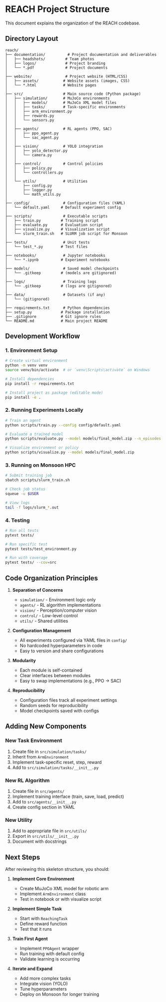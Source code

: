 # REACH Project Structure

This document explains the organization of the REACH codebase.

## Directory Layout

```
reach/
├── documentation/          # Project documentation and deliverables
│   ├── headshots/         # Team photos
│   ├── logos/             # Project branding
│   └── *.pdf              # Project documents
│
├── website/               # Project website (HTML/CSS)
│   ├── assets/           # Website assets (images, CSS)
│   └── *.html            # Website pages
│
├── src/                  # Main source code (Python package)
│   ├── simulation/       # MuJoCo environments
│   │   ├── models/       # MuJoCo XML model files
│   │   ├── tasks/        # Task-specific environments
│   │   ├── arm_environment.py
│   │   ├── rewards.py
│   │   └── sensors.py
│   │
│   ├── agents/           # RL agents (PPO, SAC)
│   │   ├── ppo_agent.py
│   │   └── sac_agent.py
│   │
│   ├── vision/           # YOLO integration
│   │   ├── yolo_detector.py
│   │   └── camera.py
│   │
│   ├── control/          # Control policies
│   │   ├── policy.py
│   │   └── controllers.py
│   │
│   └── utils/            # Utilities
│       ├── config.py
│       ├── logger.py
│       └── math_utils.py
│
├── config/               # Configuration files (YAML)
│   └── default.yaml     # Default experiment config
│
├── scripts/              # Executable scripts
│   ├── train.py         # Training script
│   ├── evaluate.py      # Evaluation script
│   ├── visualize.py     # Visualization script
│   └── slurm_train.sh   # SLURM job script for Monsoon
│
├── tests/                # Unit tests
│   └── test_*.py        # Test files
│
├── notebooks/            # Jupyter notebooks
│   └── *.ipynb          # Experiment notebooks
│
├── models/               # Saved model checkpoints
│   └── .gitkeep         # (models are gitignored)
│
├── logs/                 # Training logs
│   └── .gitkeep         # (logs are gitignored)
│
├── data/                 # Datasets (if any)
│   └── (gitignored)
│
├── requirements.txt      # Python dependencies
├── setup.py             # Package installation
├── .gitignore           # Git ignore rules
└── README.md            # Main project README

```

## Development Workflow

### 1. Environment Setup
```bash
# Create virtual environment
python -m venv venv
source venv/bin/activate  # or `venv\Scripts\activate` on Windows

# Install dependencies
pip install -r requirements.txt

# Install project as package (editable mode)
pip install -e .
```

### 2. Running Experiments Locally
```bash
# Train an agent
python scripts/train.py --config config/default.yaml

# Evaluate a trained model
python scripts/evaluate.py --model models/final_model.zip --n_episodes 100

# Visualize environment or policy
python scripts/visualize.py --model models/final_model.zip
```

### 3. Running on Monsoon HPC
```bash
# Submit training job
sbatch scripts/slurm_train.sh

# Check job status
squeue -u $USER

# View logs
tail -f logs/slurm_*.out
```

### 4. Testing
```bash
# Run all tests
pytest tests/

# Run specific test
pytest tests/test_environment.py

# Run with coverage
pytest tests/ --cov=src
```

## Code Organization Principles

1. **Separation of Concerns**
   - `simulation/` - Environment logic only
   - `agents/` - RL algorithm implementations
   - `vision/` - Perception/computer vision
   - `control/` - Low-level control
   - `utils/` - Shared utilities

2. **Configuration Management**
   - All experiments configured via YAML files in `config/`
   - No hardcoded hyperparameters in code
   - Easy to version and share configurations

3. **Modularity**
   - Each module is self-contained
   - Clear interfaces between modules
   - Easy to swap implementations (e.g., PPO → SAC)

4. **Reproducibility**
   - Configuration files track all experiment settings
   - Random seeds for reproducibility
   - Model checkpoints saved with configs

## Adding New Components

### New Task Environment
1. Create file in `src/simulation/tasks/`
2. Inherit from `ArmEnvironment`
3. Implement task-specific reset, step, reward
4. Add to `src/simulation/tasks/__init__.py`

### New RL Algorithm
1. Create file in `src/agents/`
2. Implement training interface (train, save, load, predict)
3. Add to `src/agents/__init__.py`
4. Create config section in YAML

### New Utility
1. Add to appropriate file in `src/utils/`
2. Export in `src/utils/__init__.py`
3. Document with docstrings

## Next Steps

After reviewing this skeleton structure, you should:

1. **Implement Core Environment**
   - Create MuJoCo XML model for robotic arm
   - Implement `ArmEnvironment` class
   - Test in notebook or with visualize script

2. **Implement Simple Task**
   - Start with `ReachingTask`
   - Define reward function
   - Test that it runs

3. **Train First Agent**
   - Implement `PPOAgent` wrapper
   - Run training with default config
   - Validate learning is occurring

4. **Iterate and Expand**
   - Add more complex tasks
   - Integrate vision (YOLO)
   - Tune hyperparameters
   - Deploy on Monsoon for longer training

